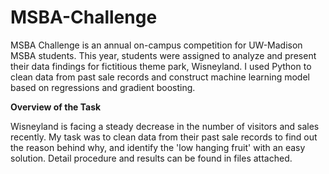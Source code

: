 # MSBA-Challenge
MSBA Challenge is an annual on-campus competition for UW-Madison MSBA students. This year, students were assigned to analyze and present their data findings for fictitious theme park, Wisneyland. I used Python to clean data from past sale records and construct machine learning model based on regressions and gradient boosting. 

**Overview of the Task**

Wisneyland is facing a steady decrease in the number of visitors and sales recently. My task was to clean data from their past sale records to find out the reason behind why, and identify the 'low hanging fruit' with an easy solution. Detail procedure and results can be found in files attached.
